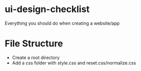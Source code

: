 # ui-design-checklist
Everything you should do when creating a website/app

# File Structure
- Create a root directory
- Add a css folder with style.css and reset.css/normalize.css
